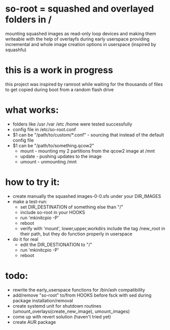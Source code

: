 # so-root = squashed and overlayed folders in /

mounting squashed images as read-only loop devices and making them writeable with the help of overlayfs during early userspace
providing incremental and whole image creation options in userspace (inspired by squashfu)

# this is a work in progress

this project was inspired by ramroot while waiting for the thousands of files to get copied during boot from a random flash drive

# what works:
- folders like /usr /var /etc /home were tested successfully
- config file in /etc/so-root.conf
- $1 can be "/path/to/custom/*.conf" - sourcing that instead of the default config file
- $1 can be "/path/to/something.qcow2"
   - mount - mounting my 2 partitions from the qcow2 image at /mnt
   - update - pushing updates to the image
   - umount - unmounting /mnt

# how to try it:
- create manually the squashed images-0-0.sfs under your DIR_IMAGES
- make a test-run:
  - set DIR_DESTINATION of something else than "/"
  - include so-root in your HOOKS
  - run 'mkinitcpio -P'
  - reboot
  - verify with 'mount', lower,upper,workdirs include the tag /new_root in their path, but they do function properly in userspace
- do it for real
  - edit the DIR_DESTIONATION to "/"
  - run 'mkinitcpio -P'
  - reboot

# todo:
- rewrite the early_userspace functions for /bin/ash compatibility
- add/remove "so-root" to/from HOOKS before fsck with sed during package installation/removal
- create systemd unit for shutdown routines (umount_overlays(create_new_image), umount_images)
- come up with revert solution (haven't tried yet)
- create AUR package
